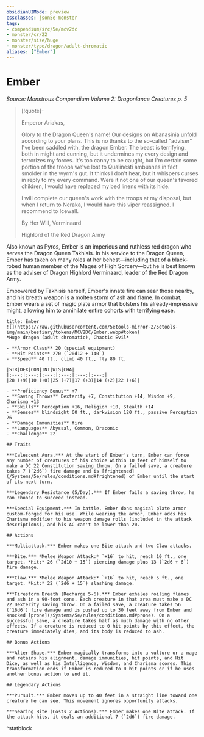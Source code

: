 ```yaml
---
obsidianUIMode: preview
cssclasses: json5e-monster
tags:
- compendium/src/5e/mcv2dc
- monster/cr/22
- monster/size/huge
- monster/type/dragon/adult-chromatic
aliases: ["Ember"]
---
```

# Ember
*Source: Monstrous Compendium Volume 2: Dragonlance Creatures p. 5*  

> [!quote]-  
> 
> Emperor Ariakas,
> 
> Glory to the Dragon Queen's name! Our designs on Abanasinia unfold according to your plans. This is no thanks to the so-called "adviser" I've been saddled with, the dragon Ember. The beast is terrifying, both in might and cunning, but it undermines my every design and terrorizes my forces. It's too canny to be caught, but I'm certain some portion of the troops we've lost to Qualinesti ambushes in fact smolder in the wyrm's gut. It thinks I don't hear, but it whispers curses in reply to my every command. Were it not one of our queen's favored children, I would have replaced my bed linens with its hide.
> 
> I will complete our queen's work with the troops at my disposal, but when I return to Neraka, I would have this viper reassigned. I recommend to Icewall.
> 
> By Her Will, Verminaard
> 
> Highlord of the Red Dragon Army

Also known as Pyros, Ember is an imperious and ruthless red dragon who serves the Dragon Queen Takhisis. In his service to the Dragon Queen, Ember has taken on many roles at her behest—including that of a black-robed human member of the Mages of High Sorcery—but he is best known as the adviser of Dragon Highlord Verminaard, leader of the Red Dragon Army.

Empowered by Takhisis herself, Ember's innate fire can sear those nearby, and his breath weapon is a molten storm of ash and flame. In combat, Ember wears a set of magic plate armor that bolsters his already-impressive might, allowing him to annihilate entire cohorts with terrifying ease.

```ad-statblock
title: Ember
![](https://raw.githubusercontent.com/5etools-mirror-2/5etools-img/main/bestiary/tokens/MCV2DC/Ember.webp#token)
*Huge dragon (adult chromatic), Chaotic Evil*

- **Armor Class** 20 (special equipment)
- **Hit Points** 270 (`20d12 + 140`)
- **Speed** 40 ft., climb 40 ft., fly 80 ft.

|STR|DEX|CON|INT|WIS|CHA|
|:---:|:---:|:---:|:---:|:---:|:---:|
|28 (+9)|10 (+0)|25 (+7)|17 (+3)|14 (+2)|22 (+6)|

- **Proficiency Bonus** +7
- **Saving Throws** Dexterity +7, Constitution +14, Wisdom +9, Charisma +13
- **Skills** Perception +16, Religion +10, Stealth +14
- **Senses** blindsight 60 ft., darkvision 120 ft., passive Perception 26
- **Damage Immunities** fire
- **Languages** Abyssal, Common, Draconic
- **Challenge** 22

## Traits

***Calescent Aura.*** At the start of Ember's turn, Ember can force any number of creatures of his choice within 10 feet of himself to make a DC 22 Constitution saving throw. On a failed save, a creature takes 7 (`2d6`) fire damage and is [frightened](/Systems/5e/rules/conditions.md#frightened) of Ember until the start of its next turn.

***Legendary Resistance (5/Day).*** If Ember fails a saving throw, he can choose to succeed instead.

***Special Equipment.*** In battle, Ember dons magical plate armor custom-forged for his use. While wearing the armor, Ember adds his Charisma modifier to his weapon damage rolls (included in the attack descriptions), and his AC can't be lower than 20.

## Actions

***Multiattack.*** Ember makes one Bite attack and two Claw attacks.

***Bite.*** *Melee Weapon Attack:* `+16` to hit, reach 10 ft., one target. *Hit:* 26 (`2d10 + 15`) piercing damage plus 13 (`2d6 + 6`) fire damage.

***Claw.*** *Melee Weapon Attack:* `+16` to hit, reach 5 ft., one target. *Hit:* 22 (`2d6 + 15`) slashing damage.

***Firestorm Breath (Recharge 5-6).*** Ember exhales roiling flames and ash in a 90-foot cone. Each creature in that area must make a DC 22 Dexterity saving throw. On a failed save, a creature takes 56 (`16d6`) fire damage and is pushed up to 30 feet away from Ember and knocked [prone](/Systems/5e/rules/conditions.md#prone). On a successful save, a creature takes half as much damage with no other effects. If a creature is reduced to 0 hit points by this effect, the creature immediately dies, and its body is reduced to ash.

## Bonus Actions

***Alter Shape.*** Ember magically transforms into a vulture or a mage and retains his alignment, damage immunities, hit points, and Hit Dice, as well as his Intelligence, Wisdom, and Charisma scores. This transformation ends if Ember is reduced to 0 hit points or if he uses another bonus action to end it.

## Legendary Actions

***Pursuit.*** Ember moves up to 40 feet in a straight line toward one creature he can see. This movement ignores opportunity attacks.

***Searing Bite (Costs 2 Actions).*** Ember makes one Bite attack. If the attack hits, it deals an additional 7 (`2d6`) fire damage.
```
^statblock